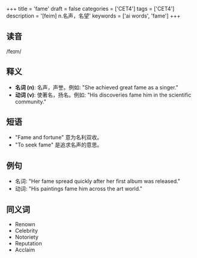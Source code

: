 +++
title = 'fame'
draft = false
categories = ['CET4']
tags = ['CET4']
description = '[feim] n.名声，名望'
keywords = ['ai words', 'fame']
+++

## 读音
/feɪm/

## 释义
- **名词 (n)**: 名声，声誉。例如: "She achieved great fame as a singer."
- **动词 (v)**: 使著名，扬名。例如: "His discoveries fame him in the scientific community."

## 短语
- "Fame and fortune" 意为名利双收。
- "To seek fame" 是追求名声的意思。

## 例句
- 名词: "Her fame spread quickly after her first album was released."
- 动词: "His paintings fame him across the art world."

## 同义词
- Renown
- Celebrity
- Notoriety
- Reputation
- Acclaim
